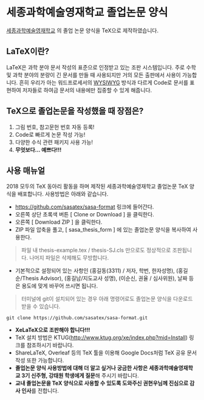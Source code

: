 # 세종과학예술영재학교 졸업논문 양식

[세종과학예술영재학교](http://sasa.hs.kr) 의 졸업 논문 양식을 TeX으로 제작하였습니다.

## LaTeX이란?

LaTeX은 과학 분야 문서 작성의 표준으로 인정받고 있는 조판 시스템입니다. 주로 수학 및 과학 분야의 분량이 긴 문서를 만들 때 사용되지만 거의 모든 출판에서 사용이 가능합니다. 흔히 우리가 아는 워드프로세서의 [WYSIWYG](https://ko.wikipedia.org/wiki/%EC%9C%84%EC%A7%80%EC%9C%84%EA%B7%B8) 방식과 다르게 Code로 문서를 표현하여 저자들로 하여금 문서의 내용에만 집중할 수 있게 해줍니다.

## TeX으로 졸업논문을 작성했을 때 장점은?

1. 그림 번호, 참고문헌 번호 자동 등록!
2. Code로 빠르게 논문 작성 가능!
3. 다양한 수식 관련 패키지 사용 가능!
4. **무엇보다… 예쁘다!!!**

## 사용 매뉴얼
2018 모두의 TeX 동아리 활동을 하며 제작된 세종과학예술영재학교 졸업논문 TeX 양식을 배포합니다.
사용방법은 아래와 같습니다.

 - https://github.com/sasatex/sasa-format 링크에 들어간다.
 - 오른쪽 상단 초록색 버튼 [ Clone or Download ] 을 클릭한다.
 - 오른쪽 [ Download ZIP ] 을 클릭한다.
 - ZIP 파일 압축을 풀고, [ sasa_thesis_form ] 에 있는 졸업논문 양식을 복사하여 사용한다.
  > 파일 내 thesis-example.tex / thesis-SJ.cls 만으로도 정상적으로 조판됩니다. 나머지 파일은 삭제해도 무방합니다.
 - 기본적으로 설정되어 있는 사항인 (홍길동(3311) / 저자, 학번, 한자성명), (홍길순/Thesis Advisor), (홍길남/지도교사 성명), (이순신, 권율 / 심사위원), 날짜 등은 용도에 맞게 바꾸어 쓰시면 됩니다.
  > 터미널에 git이 설치되어 있는 경우 아래 명령어로도 졸업논문 양식을 다운로드 받을 수 있습니다.
```
git clone https://github.com/sasatex/sasa-format.git
```

 * **XeLaTeX으로 조판해야 합니다!!!**
 * TeX 설치 방법은 KTUG(http://www.ktug.org/xe/index.php?mid=Install) 링크를 참조하시기 바랍니다.
 * ShareLaTeX, Overleaf 등의 TeX 툴을 이용해 Google Docs처럼 TeX 공유 문서 작성 또한 가능합니다.
 * **졸업논문 양식 사용방법에 대해 더 알고 싶거나 궁금한 사항은 세종과학예술영재학교 3기 신주형, 강태원 학생에게 질문**해 주시기 바랍니다.
 * **교내 졸업논문을 TeX 양식으로 사용할 수 있도록 도와주신 권현우님께 진심으로 감사 인사**를 전합니다.
